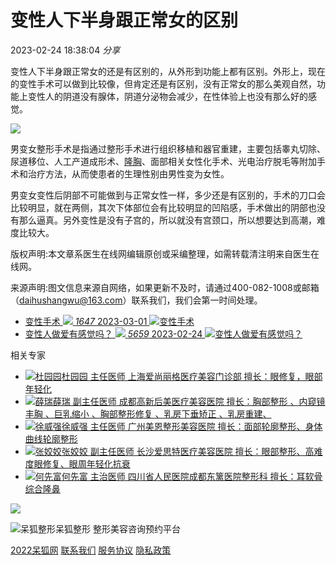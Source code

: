 # 变性人下半身跟正常女的区别

2023-02-24 18:38:04 _分享_ 

变性人下半身跟正常女的还是有区别的，从外形到功能上都有区别。外形上，现在的变性手术可以做到比较像，但肯定还是有区别，没有正常女的那么美观自然，功能上变性人的阴道没有腺体，阴道分泌物会减少，在性体验上也没有那么好的感觉。

![](http://img.51daifu.com/image/202008/20200807/20200807163052_65343.jpg)

男变女整形手术是指通过整形手术进行组织移植和器官重建，主要包括睾丸切除、尿道移位、人工产道成形术、[隆胸](https://m.51daifu.com/mr/lxs/)、面部相关女性化手术、光电治疗脱毛等附加手术和治疗方法，从而使患者的生理性别由男性变为女性。

男变女变性后阴部不可能做到与正常女性一样，多少还是有区别的，手术的刀口会比较明显，就在两侧，其次下体部位会有比较明显的凹陷感，手术做出的阴部也没有那么逼真。另外变性是没有子宫的，所以就没有宫颈口，所以想要达到高潮，难度比较大。

版权声明:本文章系医生在线网编辑原创或采编整理，如需转载清注明来自医生在线网。

来源声明:图文信息来源自网络，如果更新不及时，请通过400-082-1008或邮箱（daihushangwu@163.com）联系我们，我们会第一时间处理。

-   [变性手术 ![](/style/mr2020/images/tip_01.png) _1647_ 2023-03-01 ![变性手术](http://img.51daifu.com/image/202008/20200807/20200807143539_49310.png)](/mr/bxss/r832773.shtml) 
-   [变性人做爱有感觉吗？ ![](/style/mr2020/images/tip_01.png) _5659_ 2023-02-24 ![变性人做爱有感觉吗？](http://img.51daifu.com/image/202009/20200902/20200902162157_77721.jpg)](/mr/bxss/r832677.shtml) 

相关专家 

-    [![杜园园](http://img.51daifu.com/image/202207/20220705/20220705152516_81626.png)](/mr/yisheng-314487.shtml)[杜园园 主任医师 上海爱尚丽格医疗美容门诊部 擅长：眼修复，眼部年轻化](/mr/yisheng-314487.shtml)
-    [![薛瑞](http://img.51daifu.com/image/202307/20230713/20230713171105_47744.png)](/mr/yisheng-320391.shtml)[薛瑞 副主任医师 成都高新后美医疗美容医院 擅长：胸部整形 、内窥镜丰胸 、巨乳缩小 、胸部整形修复 、乳房下垂矫正 、乳房重建、](/mr/yisheng-320391.shtml)
-    [![徐威强](http://images.51daifu.com/000_mr_doc/1212.png)](/mr/yisheng-237196.shtml)[徐威强 主任医师 广州美恩整形美容医院 擅长：面部轮廓整形、身体曲线轮廓整形](/mr/yisheng-237196.shtml)
-    [![张姣姣](http://images.51daifu.com/000_mr_doc/zjj.png)](/mr/yisheng-321999.shtml)[张姣姣 副主任医师 长沙爱思特医疗美容医院 擅长：眼部整形、高难度眼修复、眼周年轻化抗衰](/mr/yisheng-321999.shtml)
-    [![何先富](http://img.51daifu.com/00000000test/wpThumbnails/biu101240.png)](/mr/yisheng-321950.shtml)[何先富 主治医师 四川省人民医院成都东篱医院整形科 擅长：耳软骨综合隆鼻](/mr/yisheng-321950.shtml)

![](/style/mr2020/images/loading.png)

![呆狐整形](https://example.com/path_to_footer_logo.png)呆狐整形 整形美容咨询预约平台

[2022呆狐网](javascript:;) [联系我们](javascript:;) [服务协议](javascript:;) [隐私政策](javascript:;)
<!-- tcd_original_link https://m.51daifu.com/mr/bxss/r832670.shtml -->
